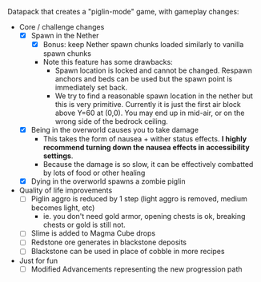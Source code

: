 Datapack that creates a "piglin-mode" game, with gameplay changes:

- Core / challenge changes
  - [x] Spawn in the Nether
    - [x] Bonus: keep Nether spawn chunks loaded similarly to vanilla spawn chunks
    - Note this feature has some drawbacks:
      - Spawn location is locked and cannot be changed. Respawn anchors and beds can be used but the spawn point is immediately set back.
      - We try to find a reasonable spawn location in the nether but this is very primitive.
	    Currently it is just the first air block above Y=60 at (0,0). You may end up in mid-air, or on the wrong side of the bedrock ceiling.
  - [x] Being in the overworld causes you to take damage
    - This takes the form of nausea + wither status effects. **I highly recommend turning down the nausea effects in accessibility settings**.
    - Because the damage is so slow, it can be effectively combatted by lots of food or other healing
  - [x] Dying in the overworld spawns a zombie piglin
- Quality of life improvements
  - [ ] Piglin aggro is reduced by 1 step (light aggro is removed, medium becomes light, etc)
    - ie. you don't need gold armor, opening chests is ok, breaking chests or gold is still not.
  - [ ] Slime is added to Magma Cube drops
  - [ ] Redstone ore generates in blackstone deposits
  - [ ] Blackstone can be used in place of cobble in more recipes
- Just for fun
  - [ ] Modified Advancements representing the new progression path
